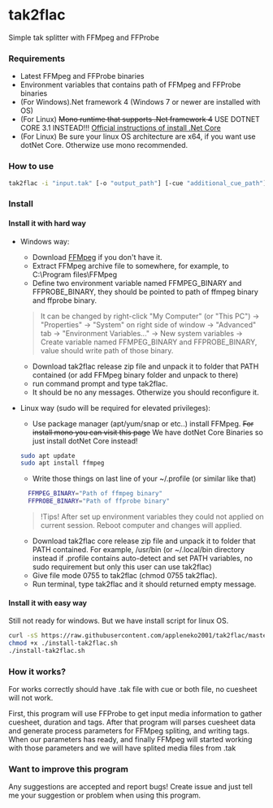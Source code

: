 # tak2flac
Simple tak splitter with FFMpeg and FFProbe

### Requirements
* Latest FFMpeg and FFProbe binaries
* Environment variables that contains path of FFMpeg and FFProbe binaries
* (For Windows).Net framework 4 (Windows 7 or newer are installed with OS)
* (For Linux) ~~Mono runtime that supports .Net framework 4~~ USE DOTNET CORE 3.1 INSTEAD!!! [Official instructions of install .Net Core](https://docs.microsoft.com/dotnet/core/install/linux-package-managers)
* (For Linux) Be sure your linux OS architecture are x64, if you want use dotNet Core. Otherwize use mono recommended.

### How to use
```sh
tak2flac -i "input.tak" [-o "output_path"] [-cue "additional_cue_path"]
```

### Install
#### Install it with hard way
* Windows way:
  * Download [FFMpeg](https://ffmpeg.org/download.html) if you don't have it.
  * Extract FFMpeg archive file to somewhere, for example, to C:\Program files\FFMpeg
  * Define two environment variable named FFMPEG_BINARY and FFPROBE_BINARY, they should be pointed to path of ffmpeg binary and ffprobe binary. 
  > It can be changed by right-click "My Computer" (or "This PC") -> "Properties" -> "System" on right side of window -> "Advanced" tab -> "Environment Variables..." -> New system variables -> Create variable named FFMPEG_BINARY and FFPROBE_BINARY, value should write path of those binary.
  * Download tak2flac release zip file and unpack it to folder that PATH contained (or add FFMpeg binary folder and unpack to there)
  * run command prompt and type tak2flac.
  * It should be no any messages. Otherwize you should reconfigure it.


* Linux way (sudo will be required for elevated privileges): 
  * Use package manager (apt/yum/snap or etc..) install FFMpeg. ~~For install mono you can visit this page~~ We have dotNet Core Binaries so just install dotNet Core instead!
  ```sh
  sudo apt update
  sudo apt install ffmpeg
  ``` 
  * Write those things on last line of your ~/.profile (or similar like that)
  ```sh
    FFMPEG_BINARY="Path of ffmpeg binary"
    FFPROBE_BINARY="Path of ffprobe binary"
  ```
  > !Tips! After set up environment variables they could not applied on current session. Reboot computer and changes will applied.
  * Download tak2flac core release zip file and unpack it to folder that PATH contained. For example, /usr/bin (or ~/.local/bin directory instead if .profile contains auto-detect and set PATH variables, no sudo requirement but only this user can use tak2flac)
  * Give file mode 0755 to tak2flac (chmod 0755 tak2flac).
  * Run terminal, type tak2flac and it should returned empty message.
  
#### Install it with easy way 
Still not ready for windows. But we have install script for linux OS.
```sh
curl -sS https://raw.githubusercontent.com/appleneko2001/tak2flac/master/install-tak2flac.sh > install-tak2flac.sh
chmod +x ./install-tak2flac.sh
./install-tak2flac.sh
```

### How it works?
For works correctly should have .tak file with cue or both file, no cuesheet will not work.

First, this program will use FFProbe to get input media information to gather cuesheet, duration and tags.
After that program will parses cuesheet data and generate process parameters for FFMpeg spliting, and writing tags.
When our parameters has ready, and finally FFMpeg will started working with those parameters and we will have splited media files from .tak

### Want to improve this program
Any suggestions are accepted and report bugs! Create issue and just tell me your suggestion or problem when using this program.
